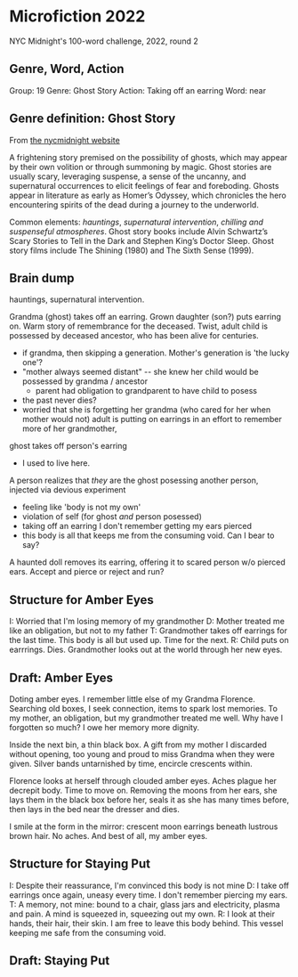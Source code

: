 # Microfiction 2022
NYC Midnight's 100-word challenge, 2022, round 2

## Genre, Word, Action
Group: 19
Genre: Ghost Story
Action: Taking off an earring
Word: near

## Genre definition: Ghost Story
From [the nycmidnight website](https://www.nycmidnight.com/genres)

A frightening story premised on the possibility of ghosts, which may appear by their own volition or through summoning by magic. Ghost stories are usually scary, leveraging suspense, a sense of the uncanny, and supernatural occurrences to elicit feelings of fear and foreboding. Ghosts appear in literature as early as Homer’s Odyssey, which chronicles the hero encountering spirits of the dead during a journey to the underworld. 

Common elements: *hauntings*, *supernatural intervention*, *chilling and suspenseful atmospheres*. Ghost story books include Alvin Schwartz’s Scary Stories to Tell in the Dark and Stephen King’s Doctor Sleep. Ghost story films include The Shining (1980) and The Sixth Sense (1999).


## Brain dump

hauntings, supernatural intervention.

Grandma (ghost) takes off an earring. Grown daughter  (son?) puts earring on. Warm story of remembrance for the deceased. Twist, adult child is possessed by deceased ancestor, who has been alive for centuries. 
- if grandma, then skipping a generation.  Mother's generation is 'the lucky one'?
- "mother always seemed distant" -- she knew her child would be possessed by grandma / ancestor
	+ parent had obligation to grandparent to have child to posess
- the past never dies?
- worried that she is forgetting her grandma (who cared for her when mother would not) adult is putting on earrings in an effort to remember more of her grandmother,

ghost takes off person's earring
- I used to live here.

A person realizes that _they_ are the ghost posessing another person, injected via devious experiment
- feeling like 'body is not my own'
- violation of self (for ghost _and_ person posessed)
- taking off an earring I don't remember getting my ears pierced
- this body is all that keeps me from the consuming void. Can I bear to say?

A haunted doll removes its earring, offering it to scared person w/o pierced ears. Accept and  pierce or reject and run?

## Structure for Amber Eyes
I: Worried that I'm losing memory of my grandmother
D: Mother treated me like an obligation, but not to my father
T: Grandmother takes off earrings for the last time. This body is all but used up. Time for the next.
R: Child puts on earrrings. Dies. Grandmother looks out at the world through her new eyes.

## Draft: Amber Eyes
Doting amber eyes. I remember little else of my Grandma Florence. Searching old boxes, I seek connection, items to spark lost memories. To my mother, an obligation, but my grandmother treated me well. Why have I forgotten so much? I owe her memory more dignity.

Inside the next bin, a thin black box. A gift from my mother I discarded without opening, too young and proud to miss Grandma when they were given. Silver bands untarnished by time, encircle crescents within.

Florence looks at herself through clouded amber eyes. Aches plague her decrepit body. Time to move on. Removing the moons from her ears, she lays them in the black box before her, seals it as she has many times before, then lays in the bed near the dresser and dies.

I smile at the form in the mirror: crescent moon earrings beneath lustrous brown hair. No aches. And best of all, my amber eyes.

## Structure for Staying Put
I: Despite their reassurance, I'm convinced this body is not mine
D: I take off earrings once again, uneasy every time. I don't remember piercing my ears.
T: A memory, not mine: bound to a chair, glass jars and electricity, plasma and pain. A mind is squeezed in, squeezing out my own.
R: I look at their hands, their hair, their skin. I am free to leave this body behind. This vessel keeping me safe from the consuming void.

## Draft: Staying Put
